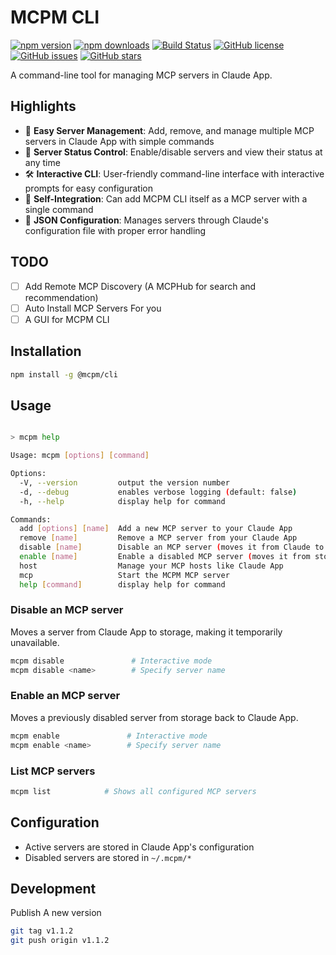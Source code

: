 # MCPM CLI

[![npm version](https://img.shields.io/npm/v/@mcpm/cli.svg)](https://www.npmjs.com/package/@mcpm/cli)
[![npm downloads](https://img.shields.io/npm/dm/@mcpm/cli.svg)](https://www.npmjs.com/package/@mcpm/cli)
[![Build Status](https://github.com/MCP-Club/mcpm/actions/workflows/test.yml/badge.svg)](https://github.com/MCP-Club/mcpm/actions)
[![GitHub license](https://img.shields.io/github/license/MCP-Club/mcpm.svg)](https://github.com/MCP-Club/mcpm/blob/main/LICENSE)
[![GitHub issues](https://img.shields.io/github/issues/MCP-Club/mcpm.svg)](https://github.com/MCP-Club/mcpm/issues)
[![GitHub stars](https://img.shields.io/github/stars/MCP-Club/mcpm.svg)](https://github.com/MCP-Club/mcpm/stargazers)

A command-line tool for managing MCP servers in Claude App.

## Highlights

- 🚀 **Easy Server Management**: Add, remove, and manage multiple MCP servers in Claude App with simple commands
- 🔄 **Server Status Control**: Enable/disable servers and view their status at any time
- 🛠️ **Interactive CLI**: User-friendly command-line interface with interactive prompts for easy configuration
- 🔌 **Self-Integration**: Can add MCPM CLI itself as a MCP server with a single command
- 📝 **JSON Configuration**: Manages servers through Claude's configuration file with proper error handling
<!-- - 🎯 **Zero Dependencies**: Lightweight and efficient, built to work seamlessly with Claude App -->

## TODO

- [ ] Add Remote MCP Discovery (A MCPHub for search and recommendation)
- [ ] Auto Install MCP Servers For you
- [ ] A GUI for MCPM CLI

## Installation

```bash
npm install -g @mcpm/cli
```

## Usage

```bash

> mcpm help

Usage: mcpm [options] [command]

Options:
  -V, --version         output the version number
  -d, --debug           enables verbose logging (default: false)
  -h, --help            display help for command

Commands:
  add [options] [name]  Add a new MCP server to your Claude App
  remove [name]         Remove a MCP server from your Claude App
  disable [name]        Disable an MCP server (moves it from Claude to storage)
  enable [name]         Enable a disabled MCP server (moves it from storage to Claude)
  host                  Manage your MCP hosts like Claude App
  mcp                   Start the MCPM MCP server
  help [command]        display help for command

```

### Disable an MCP server

Moves a server from Claude App to storage, making it temporarily unavailable.

```bash
mcpm disable               # Interactive mode
mcpm disable <name>        # Specify server name
```

### Enable an MCP server

Moves a previously disabled server from storage back to Claude App.

```bash
mcpm enable               # Interactive mode
mcpm enable <name>        # Specify server name
```

### List MCP servers

```bash
mcpm list            # Shows all configured MCP servers
```

## Configuration

- Active servers are stored in Claude App's configuration
- Disabled servers are stored in `~/.mcpm/*`

## Development

Publish A new version

```bash
git tag v1.1.2
git push origin v1.1.2
```
